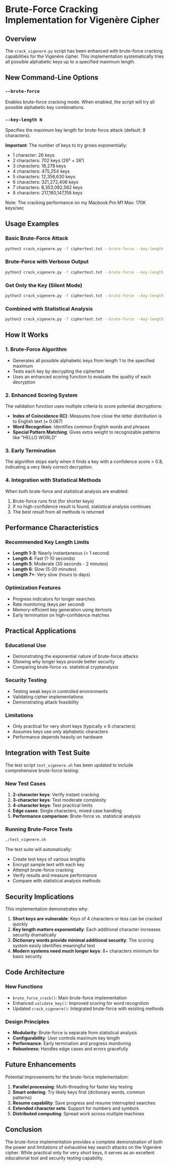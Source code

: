 # Brute-Force Cracking Implementation for Vigenère Cipher

## Overview

The `crack_vigenere.py` script has been enhanced with brute-force cracking capabilities for the Vigenère cipher. This implementation systematically tries all possible alphabetic keys up to a specified maximum length.

## New Command-Line Options

### `--brute-force`
Enables brute-force cracking mode. When enabled, the script will try all possible alphabetic key combinations.

### `--key-length N`
Specifies the maximum key length for brute-force attack (default: 8 characters).

**Important**: The number of keys to try grows exponentially:
- 1 character: 26 keys
- 2 characters: 702 keys (26² + 26¹)
- 3 characters: 18,278 keys
- 4 characters: 475,254 keys
- 5 characters: 12,356,630 keys
- 6 characters: 321,272,406 keys
- 7 characters: 8,353,082,582 keys
- 8 characters: 217,180,147,158 keys

Note: The cracking performance on my Macbook Pro M1 Max: 170K keys/sec

## Usage Examples

### Basic Brute-Force Attack
```bash
python3 crack_vigenere.py -f ciphertext.txt --brute-force --key-length 4
```

### Brute-Force with Verbose Output
```bash
python3 crack_vigenere.py -f ciphertext.txt --brute-force --key-length 3 --verbose
```

### Get Only the Key (Silent Mode)
```bash
python3 crack_vigenere.py -f ciphertext.txt --brute-force --key-length 2 --key-only
```

### Combined with Statistical Analysis
```bash
python3 crack_vigenere.py -f ciphertext.txt --brute-force --key-length 4 --max-key-length 20 --verbose
```

## How It Works

### 1. Brute-Force Algorithm
- Generates all possible alphabetic keys from length 1 to the specified maximum
- Tests each key by decrypting the ciphertext
- Uses an enhanced scoring function to evaluate the quality of each decryption

### 2. Enhanced Scoring System
The validation function uses multiple criteria to score potential decryptions:

- **Index of Coincidence (IC)**: Measures how close the letter distribution is to English text (≈ 0.067)
- **Word Recognition**: Identifies common English words and phrases
- **Special Pattern Matching**: Gives extra weight to recognizable patterns like "HELLO WORLD"

### 3. Early Termination
The algorithm stops early when it finds a key with a confidence score > 0.8, indicating a very likely correct decryption.

### 4. Integration with Statistical Methods
When both brute-force and statistical analysis are enabled:
1. Brute-force runs first (for shorter keys)
2. If no high-confidence result is found, statistical analysis continues
3. The best result from all methods is returned

## Performance Characteristics

### Recommended Key Length Limits
- **Length 1-3**: Nearly instantaneous (< 1 second)
- **Length 4**: Fast (1-10 seconds)
- **Length 5**: Moderate (30 seconds - 2 minutes)
- **Length 6**: Slow (5-20 minutes)
- **Length 7+**: Very slow (hours to days)

### Optimization Features
- Progress indicators for longer searches
- Rate monitoring (keys per second)
- Memory-efficient key generation using itertools
- Early termination on high-confidence matches

## Practical Applications

### Educational Use
- Demonstrating the exponential nature of brute-force attacks
- Showing why longer keys provide better security
- Comparing brute-force vs. statistical cryptanalysis

### Security Testing
- Testing weak keys in controlled environments
- Validating cipher implementations
- Demonstrating attack feasibility

### Limitations
- Only practical for very short keys (typically ≤ 6 characters)
- Assumes keys use only alphabetic characters
- Performance depends heavily on hardware

## Integration with Test Suite

The test script `test_vigenere.sh` has been updated to include comprehensive brute-force testing:

### New Test Cases
1. **2-character keys**: Verify instant cracking
2. **3-character keys**: Test moderate complexity
3. **4-character keys**: Test practical limits
4. **Edge cases**: Single characters, mixed case handling
5. **Performance comparison**: Brute-force vs. statistical analysis

### Running Brute-Force Tests
```bash
./test_vigenere.sh
```

The test suite will automatically:
- Create test keys of various lengths
- Encrypt sample text with each key
- Attempt brute-force cracking
- Verify results and measure performance
- Compare with statistical analysis methods

## Security Implications

This implementation demonstrates why:
1. **Short keys are vulnerable**: Keys of 4 characters or less can be cracked quickly
2. **Key length matters exponentially**: Each additional character increases security dramatically
3. **Dictionary words provide minimal additional security**: The scoring system easily identifies meaningful text
4. **Modern systems need much longer keys**: 8+ characters minimum for basic security

## Code Architecture

### New Functions
- `brute_force_crack()`: Main brute-force implementation
- Enhanced `validate_key()`: Improved scoring for word recognition
- Updated `crack_vigenere()`: Integrated brute-force with existing methods

### Design Principles
- **Modularity**: Brute-force is separate from statistical analysis
- **Configurability**: User controls maximum key length
- **Performance**: Early termination and progress monitoring
- **Robustness**: Handles edge cases and errors gracefully

## Future Enhancements

Potential improvements for the brute-force implementation:
1. **Parallel processing**: Multi-threading for faster key testing
2. **Smart ordering**: Try likely keys first (dictionary words, common patterns)
3. **Resume capability**: Save progress and resume interrupted searches
4. **Extended character sets**: Support for numbers and symbols
5. **Distributed computing**: Spread work across multiple machines

## Conclusion

The brute-force implementation provides a complete demonstration of both the power and limitations of exhaustive key search attacks on the Vigenère cipher. While practical only for very short keys, it serves as an excellent educational tool and security testing capability.
